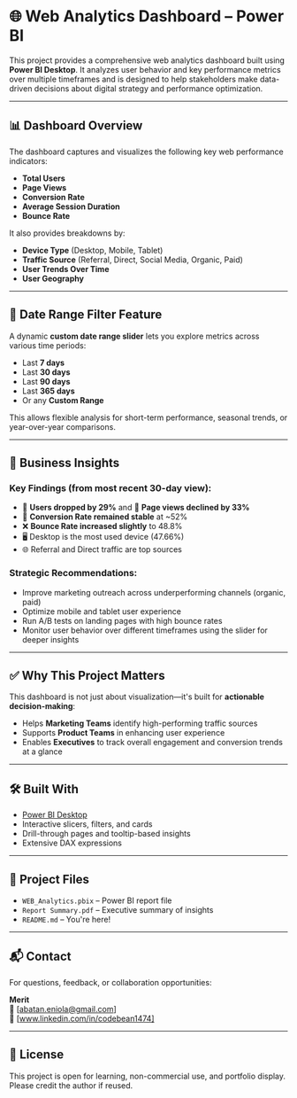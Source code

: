 # 🌐 Web Analytics Dashboard – Power BI

This project provides a comprehensive web analytics dashboard built using **Power BI Desktop**. It analyzes user behavior and key performance metrics over multiple timeframes and is designed to help stakeholders make data-driven decisions about digital strategy and performance optimization.

---

## 📊 Dashboard Overview

The dashboard captures and visualizes the following key web performance indicators:

- **Total Users**
- **Page Views**
- **Conversion Rate**
- **Average Session Duration**
- **Bounce Rate**

It also provides breakdowns by:
- **Device Type** (Desktop, Mobile, Tablet)
- **Traffic Source** (Referral, Direct, Social Media, Organic, Paid)
- **User Trends Over Time**
- **User Geography**

---

## 📅 Date Range Filter Feature

A dynamic **custom date range slider** lets you explore metrics across various time periods:

- Last **7 days**
- Last **30 days**
- Last **90 days**
- Last **365 days**
- Or any **Custom Range**

This allows flexible analysis for short-term performance, seasonal trends, or year-over-year comparisons.

---

## 🧠 Business Insights

### Key Findings (from most recent 30-day view):

- 👥 **Users dropped by 29%** and 📄 **Page views declined by 33%**
- 🎯 **Conversion Rate remained stable** at ~52%
- ❌ **Bounce Rate increased slightly** to 48.8%
- 🖥️ Desktop is the most used device (47.66%)
- 🌐 Referral and Direct traffic are top sources

### Strategic Recommendations:

- Improve marketing outreach across underperforming channels (organic, paid)
- Optimize mobile and tablet user experience
- Run A/B tests on landing pages with high bounce rates
- Monitor user behavior over different timeframes using the slider for deeper insights

---

## ✅ Why This Project Matters

This dashboard is not just about visualization—it's built for **actionable decision-making**:

- Helps **Marketing Teams** identify high-performing traffic sources
- Supports **Product Teams** in enhancing user experience
- Enables **Executives** to track overall engagement and conversion trends at a glance

---

## 🛠 Built With

- [Power BI Desktop](https://powerbi.microsoft.com/)
- Interactive slicers, filters, and cards
- Drill-through pages and tooltip-based insights
- Extensive DAX expressions

---

## 📎 Project Files

- `WEB_Analytics.pbix` – Power BI report file
- `Report Summary.pdf` – Executive summary of insights 
- `README.md` – You're here!

---

## 📬 Contact

For questions, feedback, or collaboration opportunities:

**Merit**  
📧 [abatan.eniola@gmail.com]  
🔗 [www.linkedin.com/in/codebean1474]

---

## 📌 License

This project is open for learning, non-commercial use, and portfolio display. Please credit the author if reused.


